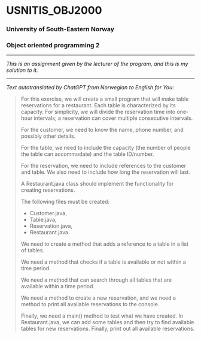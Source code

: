 # USNITIS_OBJ2000
### University of South-Eastern Norway
### Object oriented programming 2

---

_This is an assignment given by the lecturer of the program, and this is my solution to it._

---

_Text autotranslated by ChatGPT from Norwegian to English for You_:


> For this exercise, we will create a small program that will make table reservations for a restaurant. Each table is 
> characterized by its capacity. For simplicity, we will divide the reservation time into one-hour intervals; a reservation can cover multiple consecutive intervals.  
>
> For the customer, we need to know the name, phone number, and possibly other details.  
>
> For the table, we need to include the capacity (the number of people the table can accommodate) and the table ID/number.  
>
> For the reservation, we need to include references to the customer and table. We also need to include how long the reservation will last.  
>
> A Restaurant.java class should implement the functionality for creating reservations.  
>
> The following files must be created: 
> - Customer.java, 
> - Table.java, 
> - Reservation.java, 
> - Restaurant.java.  
>
> We need to create a method that adds a reference to a table in a list of tables.  
>
> We need a method that checks if a table is available or not within a time period.  
>
> We need a method that can search through all tables that are available within a time period.  
>
> We need a method to create a new reservation, and we need a method to print all available reservations to the console.  
>
> Finally, we need a main() method to test what we have created. In Restaurant.java, we can add some tables and then try to find available tables for new reservations. Finally, print out all available reservations.